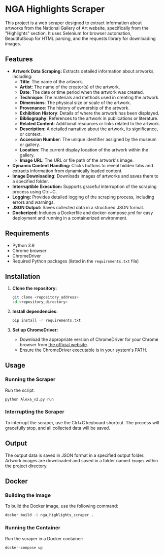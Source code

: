 
# NGA Highlights Scraper

This project is a web scraper designed to extract information about artworks from the National Gallery of Art website, specifically from the "Highlights" section. It uses Selenium for browser automation, BeautifulSoup for HTML parsing, and the requests library for downloading images.

## Features

- **Artwork Data Scraping:** Extracts detailed information about artworks, including:
  - **Title**: The name of the artwork.
  - **Artist**: The name of the creator(s) of the artwork.
  - **Date**: The date or time period when the artwork was created.
  - **Technique**: The materials and methods used in creating the artwork.
  - **Dimensions**: The physical size or scale of the artwork.
  - **Provenance**: The history of ownership of the artwork.
  - **Exhibition History**: Details of where the artwork has been displayed.
  - **Bibliography**: References to the artwork in publications or literature.
  - **Related Content**: Additional resources or links related to the artwork.
  - **Description**: A detailed narrative about the artwork, its significance, or context.
  - **Accession Number**: The unique identifier assigned by the museum or gallery.
  - **Location**: The current display location of the artwork within the gallery.
  - **Image URL**: The URL or file path of the artwork's image.
- **Dynamic Content Handling:** Clicks buttons to reveal hidden tabs and extracts information from dynamically loaded content.
- **Image Downloading:** Downloads images of artworks and saves them to a specified folder.
- **Interruptible Execution:** Supports graceful interruption of the scraping process using Ctrl+C.
- **Logging:** Provides detailed logging of the scraping process, including errors and warnings.
- **JSON Output:** Saves collected data in a structured JSON format.
- **Dockerized:** Includes a Dockerfile and docker-compose.yml for easy deployment and running in a containerized environment.

## Requirements

- Python 3.9
- Chrome browser
- ChromeDriver
- Required Python packages (listed in the `requirements.txt` file)

## Installation

1. **Clone the repository:**

   ```bash
   git clone <repository_address>
   cd <repository_directory>
   ```

2. **Install dependencies:**

   ```bash
   pip install -r requirements.txt
   ```

3. **Set up ChromeDriver:**

   - Download the appropriate version of ChromeDriver for your Chrome browser from [the official website](https://chromedriver.chromium.org/downloads).
   - Ensure the ChromeDriver executable is in your system's PATH.

## Usage

### Running the Scraper

Run the script:

```bash
python Alexa_v2.py run
```

### Interrupting the Scraper

To interrupt the scraper, use the Ctrl+C keyboard shortcut. The process will gracefully stop, and all collected data will be saved.

## Output

The output data is saved in JSON format in a specified output folder. Artwork images are downloaded and saved in a folder named `images` within the project directory.

## Docker

### Building the Image

To build the Docker image, use the following command:

```bash
docker build -t nga_highlights_scraper .
```

### Running the Container

Run the scraper in a Docker container:

```bash
docker-compose up
```